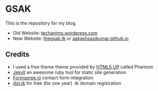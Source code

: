 # GSAK

This is the repository for my blog.

* Old Website: [techanimo.wordpress.com](https://techanimo.wordpress.com)
* New Website: [thegsak.tk](http://thegsak.tk) or [aakashsasikumar.github.io](https://aakashsasikumar.github.io)

## Credits

* I used a free theme theme provided by [HTML5 UP](https://html5up.net/) called Phantom
* [Jekyll](https://jekyllrb.com/) an awesome ruby tool for static site generation
* [Formspree.io](https://formspree.io/) contact form integration
* [dot.tk](http://dot.tk) for free (for one year) .tk domain registration